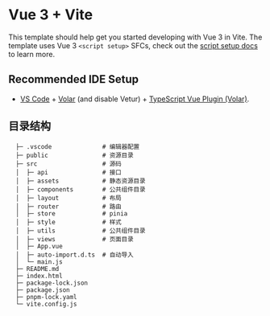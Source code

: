 <!--
 * @Date: 2023-01-31 16:02:26
 * @LastEditors: zzx 452436275@qq.com
 * @LastEditTime: 2023-02-02 15:02:22
 * @FilePath: /easy-vue3-template/README.md
-->
# Vue 3 + Vite

This template should help get you started developing with Vue 3 in Vite. The template uses Vue 3 `<script setup>` SFCs, check out the [script setup docs](https://v3.vuejs.org/api/sfc-script-setup.html#sfc-script-setup) to learn more.

## Recommended IDE Setup

- [VS Code](https://code.visualstudio.com/) + [Volar](https://marketplace.visualstudio.com/items?itemName=Vue.volar) (and disable Vetur) + [TypeScript Vue Plugin (Volar)](https://marketplace.visualstudio.com/items?itemName=Vue.vscode-typescript-vue-plugin).


## 目录结构
```
  ├─ .vscode              # 编辑器配置     
  ├─ public               # 资源目录        
  ├─ src                  # 源码        
  │  ├─ api               # 接口        
  │  ├─ assets            # 静态资源目录        
  │  ├─ components        # 公共组件目录        
  │  ├─ layout            # 布局        
  │  ├─ router            # 路由      
  │  ├─ store             # pinia        
  │  ├─ style             # 样式      
  │  ├─ utils             # 公共组件目录        
  │  ├─ views             # 页面目录        
  │  ├─ App.vue             
  │  ├─ auto-import.d.ts  # 自动导入     
  │  └─ main.js              
  ├─ README.md               
  ├─ index.html              
  ├─ package-lock.json       
  ├─ package.json            
  ├─ pnpm-lock.yaml          
  └─ vite.config.js          
```